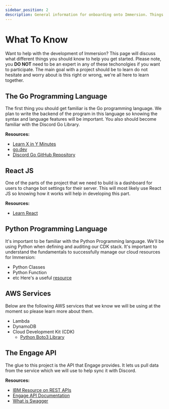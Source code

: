 ```yaml
---
sidebar_position: 2
description: General information for onboarding onto Immersion. Things to know, technologies used, etc.
---
```


# What To Know

Want to help with the development of Immersion? This page will discuss what different things you should know to help you get started. Please note, you **DO NOT** need to be an expert in any of these techonolgies if you want to participate. The main goal with a project should be to learn do not hesitate and worry about is this right or wrong, we're all here to learn together.  

## The Go Programming Language

The first thing you should get familiar is the Go programming language. We plan to write the backend of the program in this language so knowing the syntax and language features will be important. You also should become familiar with the Discord Go Library.

__Resources:__
- [Learn X in Y Minutes](https://learnxinyminutes.com/docs/go/)
- [go.dev](https://go.dev/tour/welcome/1)
- [Discord Go GitHub Repository](https://github.com/bwmarrin/discordgo)

## React JS 

One of the parts of the project that we need to build is a dashboard for users to change bot settings for their server. This will most likely use React JS so knowing how it works will help in developing this part. 

__Resources:__
- [Learn React](https://react.dev/learn)

## Python Programming Language

It's important to be familiar with the Python Programming language. We'll be using Python when defining and auditing our CDK stack.
It's important to understand the fundamentals to successfully manage our cloud resources for Immersion:
- Python Classes
- Python Function
- etc
Here's a useful [resource](https://learnxinyminutes.com/docs/python/)

## AWS Services

Below are the following AWS services that we know we will be using at the moment so please learn more about them.

- Lambda
- DynamoDB
- Cloud Development Kit (CDK)
    - [Python Boto3 Library](https://boto3.amazonaws.com/v1/documentation/api/latest/index.html)

## The Engage API 

The glue to this project is the API that Engage provides. It lets us pull data from the service which we will use to help sync it with Discord. 

__Resources:__
- [IBM Resource on REST APIs](https://www.ibm.com/topics/rest-apis)
- [Engage API Documentation](https://engage-api.campuslabs.com/swagger/index.html#/)
- [What is Swagger](https://swagger.io/docs/specification/v2_0/what-is-swagger/)

